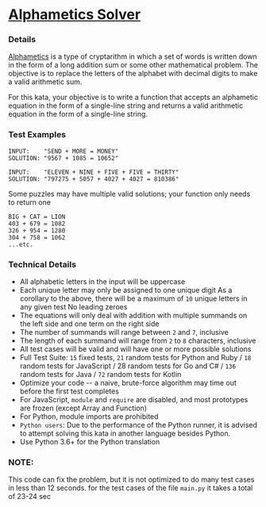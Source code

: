 # [Alphametics Solver](https://www.codewars.com/kata/5b5fe164b88263ad3d00250b)

### Details
[Alphametics](https://en.wikipedia.org/wiki/Verbal_arithmetic) is a type of cryptarithm in which a set of words is written down in the form of a long addition sum or some other mathematical problem. The objective is to replace the letters of the alphabet with decimal digits to make a valid arithmetic sum.

For this kata, your objective is to write a function that accepts an alphametic equation in the form of a single-line string and returns a valid arithmetic equation in the form of a single-line string.

### Test Examples
```
INPUT:    "SEND + MORE = MONEY"
SOLUTION: "9567 + 1085 = 10652"

INPUT:    "ELEVEN + NINE + FIVE + FIVE = THIRTY"
SOLUTION: "797275 + 5057 + 4027 + 4027 = 810386"
```

Some puzzles may have multiple valid solutions; your function only needs to return one

```
BIG + CAT = LION
403 + 679 = 1082
326 + 954 = 1280
304 + 758 = 1062
...etc.
```
### Technical Details
- All alphabetic letters in the input will be uppercase
- Each unique letter may only be assigned to one unique digit
As a corollary to the above, there will be a maximum of `10` unique letters in any given test
No leading zeroes
- The equations will only deal with addition with multiple summands on the left side and one term on the right side
- The number of summands will range between `2` and `7`, inclusive
- The length of each summand will range from `2` to `8` characters, inclusive
- All test cases will be valid and will have one or more possible solutions
- Full Test Suite: `15` fixed tests, `21` random tests for Python and Ruby / `18` random tests for JavaScript / 28 random tests for Go and C# / `136` random tests for Java / `72` random tests for Kotlin
- Optimize your code -- a naive, brute-force algorithm may time out before the first test completes
- For JavaScript, `module` and  `require` are disabled, and most prototypes are frozen (except Array and Function)
- For Python, module imports are prohibited
- `Python users`: Due to the performance of the Python runner, it is advised to attempt solving this kata in another language besides Python.
- Use Python 3.6+ for the Python translation

### NOTE:
This code can fix the problem, but it is not optimized to do many test cases in less than 12 seconds. for the test cases of the file `main.py` it takes a total of 23-24 sec